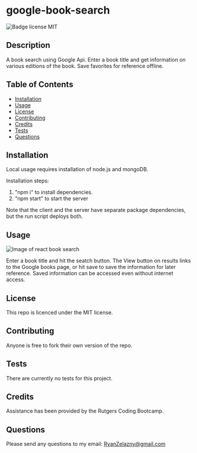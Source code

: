 # google-book-search
![Badge license MIT](https://img.shields.io/badge/license-MIT-green)

## Description 

A book search using Google Api. Enter a book title and get information on various editions of the book. Save favorites for reference offline. 

## Table of Contents

* [Installation](#installation)
* [Usage](#usage)
* [License](#license)
* [Contributing](#contributing)
* [Credits](#credits)
* [Tests](#tests)
* [Questions](#questions)


## Installation

Local usage requires installation of node.js and mongoDB. 

Installation steps:
1. "npm i" to install dependencies. 
2. "npm start" to start the server

Note that the client and the server have separate package dependencies, but the run script deploys both.

## Usage 

![Image of react book search](https://github.com/rzelazny/react-employee-search/blob/client/src/components/images/book-search-demo.png)

Enter a book title and hit the seatch button. The View button on results links to the Google books page, or hit save to save the information for later reference. Saved information can
be accessed even without internet access.

## License

This repo is licenced under the MIT license.

## Contributing

Anyone is free to fork their own version of the repo.

## Tests

There are currently no tests for this project.

## Credits

Assistance has been provided by the Rutgers Coding Bootcamp.

## Questions

Please send any questions to my email: <RyanZelazny@gmail.com>
